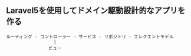 ## Laravel5を使用してドメイン駆動設計的なアプリを作る

```
ルーティング - コントローラー - サービス - リポジトリ - エレクエントモデル
                  |
                ビュー  
```     
                